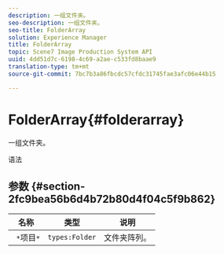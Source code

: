 ```yaml
---
description: 一组文件夹。
seo-description: 一组文件夹。
seo-title: FolderArray
solution: Experience Manager
title: FolderArray
topic: Scene7 Image Production System API
uuid: 4dd51d7c-6198-4c69-a2ae-c533fd8baae9
translation-type: tm+mt
source-git-commit: 7bc7b3a86fbcdc57cfdc31745fae3afc06e44b15

---
```



# FolderArray{#folderarray}

一组文件夹。

语法

## 参数 {#section-2fc9bea56b6d4b72b80d4f04c5f9b862}

| 名称 | 类型 | 说明 |
|---|---|---|
| ` *`项目`*` | `types:Folder` | 文件夹阵列。 |

